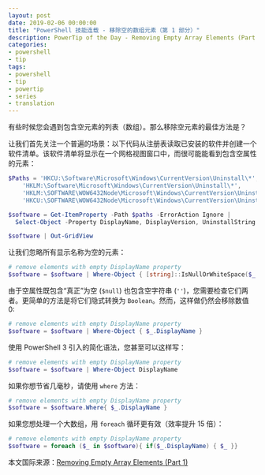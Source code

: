 ```yaml
---
layout: post
date: 2019-02-06 00:00:00
title: "PowerShell 技能连载 - 移除空的数组元素（第 1 部分）"
description: PowerTip of the Day - Removing Empty Array Elements (Part 1)
categories:
- powershell
- tip
tags:
- powershell
- tip
- powertip
- series
- translation
---
```

有些时候您会遇到包含空元素的列表（数组）。那么移除空元素的最佳方法是？

让我们首先关注一个普遍的场景：以下代码从注册表读取已安装的软件并创建一个软件清单。该软件清单将显示在一个网格视图窗口中，而很可能能看到包含空属性的元素：

```powershell
$Paths = 'HKCU:\Software\Microsoft\Windows\CurrentVersion\Uninstall\*',
    'HKLM:\Software\Microsoft\Windows\CurrentVersion\Uninstall\*',
    'HKLM:\SOFTWARE\WOW6432Node\Microsoft\Windows\CurrentVersion\Uninstall\*',
    'HKCU:\SOFTWARE\WOW6432Node\Microsoft\Windows\CurrentVersion\Uninstall\*'

$software = Get-ItemProperty -Path $paths -ErrorAction Ignore |
  Select-Object -Property DisplayName, DisplayVersion, UninstallString

$software | Out-GridView
```

让我们忽略所有显示名称为空的元素：

```powershell
# remove elements with empty DisplayName property
$software = $software | Where-Object { [string]::IsNullOrWhiteSpace($_.DisplayName)}
```

由于空属性既包含“真正”为空 (`$null`) 也包含空字符串 (`''`)，您需要检查它们两者。更简单的方法是将它们隐式转换为 `Boolean`。然而，这样做仍然会移除数值 0:

```powershell
# remove elements with empty DisplayName property
$software = $software | Where-Object { $_.DisplayName }
```

使用 PowerShell 3 引入的简化语法，您甚至可以这样写：

```powershell
# remove elements with empty DisplayName property
$software = $software | Where-Object DisplayName
```

如果你想节省几毫秒，请使用 `where` 方法：

```powershell
# remove elements with empty DisplayName property
$software = $software.Where{ $_.DisplayName }
```

如果您想处理一个大数组，用 `foreach` 循环更有效（效率提升 15 倍）：

```powershell
# remove elements with empty DisplayName property
$software = foreach ($_ in $software){ if($_.DisplayName) { $_ }}
```

<!--more-->
本文国际来源：[Removing Empty Array Elements (Part 1)](https://community.idera.com/database-tools/powershell/powertips/b/tips/posts/removing-empty-array-elements-part-1)
